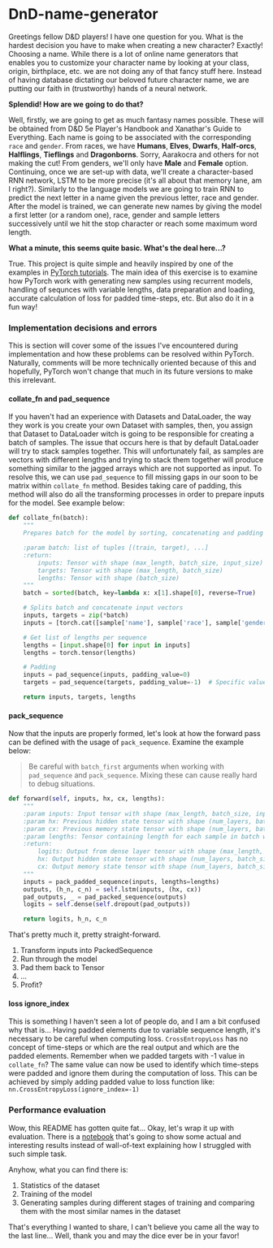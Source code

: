 # DnD-name-generator

Greetings fellow D&D players! I have one question for you. What is the hardest decision you have to make when creating a new character? Exactly! Choosing a name. While there is a lot of online name generators that enables you to customize your character name by looking at your class, origin, birthplace, etc. we are not doing any of that fancy stuff here. Instead of having database dictating our beloved future character name, we are putting our faith in (trustworthy) hands of a neural network.

**Splendid! How are we going to do that?**

Well, firstly, we are going to get as much fantasy names possible. These will be obtained from D&D 5e Player's Handbook and Xanathar's Guide to Everything. Each name is going to be associated with the corresponding `race` and `gender`. From races, we have **Humans**, **Elves**, **Dwarfs**, **Half-orcs**, **Halflings**, **Tieflings** and **Dragonborns**. Sorry, Aarakocra and others for not making the cut! From genders, we'll only have **Male** and **Female** option. Continuing, once we are set-up with data, we'll create a character-based RNN network, LSTM to be more precise (it's all about that memory lane, am I right?). Similarly to the language models we are going to train RNN to predict the next letter in a name given the previous letter, race and gender. After the model is trained, we can generate new names by giving the model a first letter (or a random one), race, gender and sample letters successively until we hit the stop character or reach some maximum word length.


**What a minute, this seems quite basic. What's the deal here...?**

True. This project is quite simple and heavily inspired by one of the examples in [PyTorch tutorials](https://pytorch.org/tutorials/intermediate/char_rnn_generation_tutorial.html). The main idea of this exercise is to examine how PyTorch work with generating new samples using recurrent models, handling of sequnces with variable lengths, data preparation and loading, accurate calculation of loss for padded time-steps, etc. But also do it in a fun way!

### Implementation decisions and errors

This is section will cover some of the issues I've encountered during implementation and how these problems can be resolved within PyTorch. Naturally, comments will be more technically oriented because of this and hopefully, PyTorch won't change that much in its future versions to make this irrelevant.

#### collate_fn and pad_sequence
If you haven't had an experience with Datasets and DataLoader, the way they work is you create your own Dataset with samples, then, you assign that Dataset to DataLoader witch is going to be responsible for creating a batch of samples. The issue that occurs here is that by default DataLoader will try to stack samples together. This will unfortunately fail, as samples are vectors with different lengths and trying to stack them together will produce something similar to the jagged arrays which are not supported as input. To resolve this, we can use `pad_sequence` to fill missing gaps in our soon to be matrix within `collate_fn` method. Besides taking care of padding, this method will also do all the transforming processes in order to prepare inputs for the model. See example below: 

```python
def collate_fn(batch):
    """
    Prepares batch for the model by sorting, concatenating and padding inputs.

    :param batch: list of tuples [(train, target), ...]
    :return:
        inputs: Tensor with shape (max_length, batch_size, input_size)
        targets: Tensor with shape (max_length, batch_size)
        lengths: Tensor with shape (batch_size)
    """
    batch = sorted(batch, key=lambda x: x[1].shape[0], reverse=True)

    # Splits batch and concatenate input vectors
    inputs, targets = zip(*batch)
    inputs = [torch.cat([sample['name'], sample['race'], sample['gender']], 1) for sample in inputs]

    # Get list of lengths per sequence
    lengths = [input.shape[0] for input in inputs]
    lengths = torch.tensor(lengths)

    # Padding
    inputs = pad_sequence(inputs, padding_value=0)
    targets = pad_sequence(targets, padding_value=-1)  # Specific value to be ignored during loss computation

    return inputs, targets, lengths
```

#### pack_sequence

Now that the inputs are properly formed, let's look at how the forward pass can be defined with the usage of `pack_sequence`. Examine the example below:

> Be careful with `batch_first` arguments when working with `pad_sequence` and `pack_sequence`. Mixing these can cause really hard to debug situations.


```python
def forward(self, inputs, hx, cx, lengths):
    """
    :param inputs: Input tensor with shape (max_length, batch_size, input_size)
    :param hx: Previous hidden state tensor with shape (num_layers, batch_size, hidden_size)
    :param cx: Previous memory state tensor with shape (num_layers, batch_size, hidden_size)
    :param lengths: Tensor containing length for each sample in batch with shape (batch_size)
    :return:
        logits: Output from dense layer tensor with shape (max_length, batch_size, output_size)
        hx: Output hidden state tensor with shape (num_layers, batch_size, hidden_size)
        cx: Output memory state tensor with shape (num_layers, batch_size, hidden_size)
    """
    inputs = pack_padded_sequence(inputs, lengths=lengths)
    outputs, (h_n, c_n) = self.lstm(inputs, (hx, cx))
    pad_outputs, _ = pad_packed_sequence(outputs)
    logits = self.dense(self.dropout(pad_outputs))

    return logits, h_n, c_n
```

That's pretty much it, pretty straight-forward. 
1) Transform inputs into PackedSequence
2) Run through the model
3) Pad them back to Tensor
4) ...
5) Profit?

#### loss ignore_index

This is something I haven't seen a lot of people do, and I am a bit confused why that is... Having padded elements due to variable sequence length, it's necessary to be careful when computing loss. `CrossEntropyLoss` has no concept of time-steps or which are the real output and which are the padded elements. Remember when we padded targets with -1 value in `collate_fn`? The same value can now be used to identify which time-steps were padded and ignore them during the computation of loss. This can be achieved by simply adding padded value to loss function like: `nn.CrossEntropyLoss(ignore_index=-1)`


### Performance evaluation

Wow, this README has gotten quite fat... Okay, let's wrap it up with evaluation. There is a [notebook](https://github.com/bvezilic/DnD-name-generator/blob/master/notebooks/evaluation.ipynb) that's going to show some actual and interesting results instead of wall-of-text explaining how I struggled with such simple task.

Anyhow, what you can find there is:
1) Statistics of the dataset
2) Training of the model
3) Generating samples during different stages of training and comparing them with the most similar names in the dataset

That's everything I wanted to share, I can't believe you came all the way to the last line... Well, thank you and may the dice ever be in your favor!

